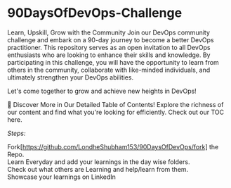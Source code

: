 # 90DaysOfDevOps-Challenge
Learn, Upskill, Grow with the Community
Join our DevOps community challenge and embark on a 90-day journey to become a better DevOps practitioner. This repository serves as an open invitation to all DevOps enthusiasts who are looking to enhance their skills and knowledge. By participating in this challenge, you will have the opportunity to learn from others in the community, collaborate with like-minded individuals, and ultimately strengthen your DevOps abilities.

Let's come together to grow and achieve new heights in DevOps!

📖 Discover More in Our Detailed Table of Contents! Explore the richness of our content and find what you're looking for efficiently. Check out our TOC here.

*Steps:*

Fork[https://github.com/LondheShubham153/90DaysOfDevOps/fork] the Repo.
<br>Learn Everyday and add your learnings in the day wise folders.
<br>Check out what others are Learning and help/learn from them.
<br>Showcase your learnings on LinkedIn
